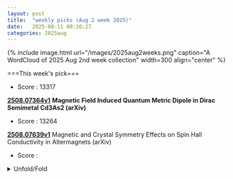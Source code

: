 ```yaml
---
layout: post
title:  "weekly picks (Aug 2 week 2025)"
date:   2025-08-11 00:16:27
categories: 2025aug
---
```


{% include image.html url="/images/2025aug2weeks.png" caption="A WordCloud of 2025 Aug 2nd week collection" width=300 align="center" %}




===This week's pick===


* Score : 13317

**[2508.07364v1](https://arxiv.org/abs/2508.07364)** **Magnetic Field Induced Quantum Metric Dipole in Dirac Semimetal Cd3As2 (arXiv)**


* Score : 13264

**[2508.07639v1](https://arxiv.org/abs/2508.07639)** Magnetic and Crystal Symmetry Effects on Spin Hall Conductivity in Altermagnets (arXiv)

* Score : 







<details>
  <summary> Unfold/Fold </summary>
  {% capture markdowncontent %}






1. **[s41467-025-62893-6](https://www.nature.com/articles/s41467-025-62893-6)** Total X-ray scattering and big-box modeling of pressure-induced local disorder and partial amorphization in CsPbBr<sub>3</sub> (Nature Communications)

1. **[s41467-025-63048-3](https://www.nature.com/articles/s41467-025-63048-3)** Fatigue-free ferroelectricity in Hf<sub>0.5</sub>Zr<sub>0.5</sub>O<sub>2</sub> ultrathin films via interfacial design (Nature Communications)

1. **[s41467-025-62830-7](https://www.nature.com/articles/s41467-025-62830-7)** Long spin lifetimes of charge carriers in rubrene crystals due to fast transient-localization motion (Nature Communications)

1. **[s41567-025-02990-x](https://www.nature.com/articles/s41567-025-02990-x)** Efficient implementation of arbitrary two-qubit gates using unified control (Nature Physics)

1. **[s42005-025-02261-4](https://www.nature.com/articles/s42005-025-02261-4)** Variational optimization for quantum problems using deep generative networks (Communications Physics)

1. **[s41563-025-02326-3](https://www.nature.com/articles/s41563-025-02326-3)** Unconventional scaling of the orbital Hall effect (Nature Materials)

1. **[d41586-025-02577-9](https://www.nature.com/articles/d41586-025-02577-9)** AI helps assemble ‘brain’ of future quantum computer (Nature)

1. **[s41598-025-02320-4](https://www.nature.com/articles/s41598-025-02320-4)** Prediction of coal and gas outbursts based on physics informed neural networks and traditional machine learning models (Scientific Reports)

1. **[gfl2-bsjk](http://link.aps.org/doi/10.1103/gfl2-bsjk)** Nonlinear Transverse Conductivity in Antiferroic Types of Magnetic Toroidal Metal (PRL)

1. **[mzyy-thjq](http://link.aps.org/doi/10.1103/mzyy-thjq)** Direct Evidence of Intrinsic Mott State and Its Layer-Parity Oscillation in a Breathing Kagome Crystal Down to Monolayer (PRL)

1. **[s25y-s4fj](http://link.aps.org/doi/10.1103/s25y-s4fj)** Hyperbolic Spin Liquids (PRL)

1. **[txdw-nqvn](http://link.aps.org/doi/10.1103/txdw-nqvn)** Coherent Dynamics of Molecular Vibrations in Single Plasmonic Nanogaps (PRL)

1. **[4hx7-xnhw](http://link.aps.org/doi/10.1103/4hx7-xnhw)** Quantum algorithms for cooling: A simple case study (PRR)

1. **[fqq1-9f52](http://link.aps.org/doi/10.1103/fqq1-9f52)** Equilibrium nonlinear phononics by electric field fluctuations of terahertz cavities (PRR)



---
08/13



1. **[s41567-025-02992-9](https://www.nature.com/articles/s41567-025-02992-9)** Liquid dipole lattice (Nature Physics)




1. **[c6wx-zc9x](http://link.aps.org/doi/10.1103/c6wx-zc9x)** Collapse of a Quantum Vortex in an Attractive Two-Dimensional Bose Gas (PRL)

1. **[jvd7-v9h9](http://link.aps.org/doi/10.1103/jvd7-v9h9)** Structural Evidence for the Spin Collapse in High Pressure Solid Oxygen (PRL)

1. **[l3c7-knqm](http://link.aps.org/doi/10.1103/l3c7-knqm)** Majorana Zero Modes in the Lieb-Kitaev Model with Tunable Quantum Metric (PRL)

1. **[lpm2-vcb4](http://link.aps.org/doi/10.1103/lpm2-vcb4)** Anderson Delocalization in Strongly Coupled Disordered Non-Hermitian Chains (PRL)

1. **[76xj-j9qr](http://link.aps.org/doi/10.1103/76xj-j9qr)** Separating Terahertz Spin and Charge Contributions from Ultrathin Antiferromagnetic Heterostructures (PRL)

1. **[kp6b-2kxz](http://link.aps.org/doi/10.1103/kp6b-2kxz)** Chiral Phonon-Induced Spin Transport via Microscopic Barnett Effect (PRL)


1. **[m1hl-d18s](http://link.aps.org/doi/10.1103/m1hl-d18s)** Acoustic Signaling Enables Collective Perception and Control in Active Matter Systems (PRX)






1. **[2508.08316v1](https://arxiv.org/abs/2508.08316)** Characterizing Topological Phase Transition in Non-Hermitian Systems (arXiv)

1. **[2508.08357v1](https://arxiv.org/abs/2508.08357)** Flux Response of Rotation-Invariant Topological Insulators (arXiv)

1. **[2508.08358v1](https://arxiv.org/abs/2508.08358)** Spin ladder quantum simulators from spin-orbit-coupled quantum dot spin qubits (arXiv)

1. **[2508.08372v1](https://arxiv.org/abs/2508.08372)** Proximity superconductivity in chiral kagome antiferromagnets (arXiv)

1. **[2508.08376v1](https://arxiv.org/abs/2508.08376)** Continuous topological phase transition between Z2 topologically ordered phases (arXiv)

1. **[2508.08394v1](https://arxiv.org/abs/2508.08394)** Spin-orbit-enabled realization of arbitrary two-qubit gates on moving spins (arXiv)

1. **[2508.08410v1](https://arxiv.org/abs/2508.08410)** Nagaoka Instability and Quantum Phase Transition via Kinetic Frustration Control (arXiv)

1. **[2508.08461v1](https://arxiv.org/abs/2508.08461)** Translation Groups for arbitrary Gauge Fields in Synthetic Crystals with real hopping amplitudes (arXiv)

1. **[2508.08528v1](https://arxiv.org/abs/2508.08528)** Emergent gauge flux in QED3 with flavor chemical potential: application to magnetized U(1) Dirac spin liquids (arXiv)

1. **[2508.08580v1](https://arxiv.org/abs/2508.08580)** Emergent dynamical Kondo coherence and competing magnetic order in a correlated kagome flat-band metal CsCr6Sb6 (arXiv)

1. **[2508.08598v1](https://arxiv.org/abs/2508.08598)** Lifshitz transition in correlated topological semimetals (arXiv)

1. **[2508.08717v1](https://arxiv.org/abs/2508.08717)** Crystalline water intercalation into the Kitaev honeycomb cobaltate Na2Co2TeO6 (arXiv)

1. **[2508.08721v1](https://arxiv.org/abs/2508.08721)** Giant Magnetocaloric Effect in a Honeycomb Spiral Spin-Liquid Candidate (arXiv)

1. **[2508.08727v1](https://arxiv.org/abs/2508.08727)** Longitudinal magneto-thermal conductivity and magneto-Seebeck of itinerant antiferromagnetic BaMn2Bi2 (arXiv)

1. **[2508.08786v1](https://arxiv.org/abs/2508.08786)** Fluctuation response of a superconductor with temporally correlated noise (arXiv)

1. **[2508.08817v1](https://arxiv.org/abs/2508.08817)** Magnetic field-induced chiral soliton lattice in the bulk magnetoelectric helimagnet Cu2OSeO3 (arXiv)

1. **[2508.08885v1](https://arxiv.org/abs/2508.08885)** The doping evolution of the charge density wave and charge density fluctuations in La2-xSrxCuO4 (arXiv)

1. **[2508.08901v1](https://arxiv.org/abs/2508.08901)** Epitaxial graphene integrated with a monolayer magnet (arXiv)

1. **[2508.08994v1](https://arxiv.org/abs/2508.08994)** Nanoscale lattice heterostructure in high Tc superconductors (arXiv)

1. **[2508.09011v1](https://arxiv.org/abs/2508.09011)** Probing imbalanced Weyl nodes in two-dimensional anisotropic Weyl semimetal via optical conductivity (arXiv)

1. **[2508.09013v1](https://arxiv.org/abs/2508.09013)** Electrostatic gate-controlled quantum interference in a high-mobility two-dimensional electron gas at the (La0.3Sr0.7)(Al0.65Ta0.35)O3/SrTiO3 interface (arXiv)

1. **[2508.09024v1](https://arxiv.org/abs/2508.09024)** Automated Charge Transition Detection in Quantum Dot Charge Stability Diagrams (arXiv)

1. **[2508.09063v1](https://arxiv.org/abs/2508.09063)** Enhanced superconductivity in ultrathin FeSe films on SrTiO3 via resonant anti-shielding: Superconductivity meets superfluidity (arXiv)

1. **[2508.09098v1](https://arxiv.org/abs/2508.09098)** Interlayer exciton condensates between second Landau level orbitals in double bilayer graphene (arXiv)

1. **[2508.08366v1](https://arxiv.org/abs/2508.08366)** Deconfined quantum criticality on a triangular Rydberg array (arXiv)

1. **[2508.08378v1](https://arxiv.org/abs/2508.08378)** Emergence of distinct relaxation behaviour and Quantum Regression Theorem in the Ultra-strong Coupling Limit (arXiv)

1. **[2508.08465v1](https://arxiv.org/abs/2508.08465)** Single-gate, multipartite entanglement on a room-temperature quantum register (arXiv)

1. **[2508.08622v1](https://arxiv.org/abs/2508.08622)** Momentum-Resolved Relaxation-Time Approach for Size-Dependent Conductivity in Anisotropic Metallic Films (arXiv)

1. **[2508.08704v1](https://arxiv.org/abs/2508.08704)** Detecting Entanglement via Split Spectroscopy in Many-Body Systems (arXiv)

1. **[2508.08734v1](https://arxiv.org/abs/2508.08734)** Digital Quantum Simulation of Flat-Band and All-Bands-Flat Dynamics for Tunable Quantum Transport (arXiv)

1. **[2508.08902v1](https://arxiv.org/abs/2508.08902)** Unveiling orbital optical chirality through multipolar chiral light-matter interaction (arXiv)

1. **[2508.08911v1](https://arxiv.org/abs/2508.08911)** Ferroelectric Control of Interlayer Excitons in 3R-MoS2 / MoSe2 Heterostructures (arXiv)

1. **[2508.08941v1](https://arxiv.org/abs/2508.08941)** The alloying of first-principles calculations with quasiparticle methodologies for the converged solution of the quantum many-electron states in the correlated compound Iron monoxide (arXiv)

1. **[2508.09083v1](https://arxiv.org/abs/2508.09083)** Anisotropic exciton-polaritons reveal non-Hermitian topology in van der Waals materials (arXiv)









---
08/12



1. **[s41467-025-62286-9](https://www.nature.com/articles/s41467-025-62286-9)** Keto-enol tautomerism as dynamic electron/hole traps promote charge carrier separation for hydrogen peroxide photosynthesis (Nature Communications)

1. **[s41567-025-02969-8](https://www.nature.com/articles/s41567-025-02969-8)** How to soothe the turmoil in the field of pressure-induced superconductivity in the hydrides (Nature Physics)

1. **[s41567-025-02997-4](https://www.nature.com/articles/s41567-025-02997-4)** Strongly interacting Hofstadter states in magic-angle twisted bilayer graphene (Nature Physics)

1. **[s41567-025-02989-4](https://www.nature.com/articles/s41567-025-02989-4)** Optomechanical control of long-lived bulk acoustic phonons in the quantum regime (Nature Physics)

1. **[s42005-025-02224-9](https://www.nature.com/articles/s42005-025-02224-9)** All-electric control of skyrmion-bimeron transition in van der Waals heterostructures (Communications Physics)

1. **[s41598-025-14540-9](https://www.nature.com/articles/s41598-025-14540-9)** Exact collective occupancies of the Moshinsky model in two-dimensional geometry (Scientific Reports)

1. **[s41598-025-13300-z](https://www.nature.com/articles/s41598-025-13300-z)** Valorizing alum sludge waste augmented ferrite as a sustainable magnetic pathway for treating Indigo carmine effluent (Scientific Reports)

1. **[31p7-lcgh](http://link.aps.org/doi/10.1103/31p7-lcgh)** Exact Nonequilibrium Steady State of XXZ Circuits Boundary Driven with Arbitrary Resets or Fields (PRL)


1. **[4mw4-4rfh](http://link.aps.org/doi/10.1103/4mw4-4rfh)** Quantum-Size Effect Induced Andreev Bound States in Ultrathin Metallic Islands Proximitized by a Superconductor (PRL)

1. **[5qvz-d3vl](http://link.aps.org/doi/10.1103/5qvz-d3vl)** Dimensionality-Driven Anomalous Metallic State with Zero-Field Nonreciprocal Transport in Layered Ising Superconductors (PRL)

1. **[9q7b-jxx5](http://link.aps.org/doi/10.1103/9q7b-jxx5)** Substrate Contribution to Ultrafast Spin Dynamics in 2D van der Waals Magnets (PRL)

1. **[y7sy-3by1](http://link.aps.org/doi/10.1103/y7sy-3by1)** On the Quantum Mechanics of Entropic Forces (PRX)

1. **[cwwd-bclc](http://link.aps.org/doi/10.1103/cwwd-bclc)** Algebraic Non-Hermitian Skin Effect and Generalized Fermi Surface Formula in Arbitrary Dimensions (PRX)

1. **[f9h1-krjk](http://link.aps.org/doi/10.1103/f9h1-krjk)** Solid-state analog of gravitational redshift: Transport signatures of massless Dirac fermions in tilted Dirac cone heterostructures (PRR)

1. **[cwfm-sx5b](http://link.aps.org/doi/10.1103/cwfm-sx5b)** Unraveling the challenges of phase transition and temperature-dependent thermal conductivity in the one-dimensional rotor model (PRR)



1. **[2508.06604v1](https://arxiv.org/abs/2508.06604)** Defect Networks for Topological Phases Protected By Modulated Symmetries (arXiv)

1. **[2508.06605v1](https://arxiv.org/abs/2508.06605)** Gapless fracton quantum spin liquid and emergent photons in a 2D spin-1 model (arXiv)

1. **[2508.06606v1](https://arxiv.org/abs/2508.06606)** Classical fracton spin liquid and Hilbert space fragmentation in a 2D spin-1/2 model (arXiv)

1. **[2508.06658v1](https://arxiv.org/abs/2508.06658)** Radiative Heat Transfer and 2D Transition Metal Dichalcogenide Materials (arXiv)

1. **[2508.06758v1](https://arxiv.org/abs/2508.06758)** Topological hydrodynamics in spin-triplet superconductors (arXiv)

1. **[2508.06802v1](https://arxiv.org/abs/2508.06802)** Magnetically Mediated Cross-Layer Pairing in Pressurized Trilayer Nickelate La4Ni3O{10 (arXiv)

1. **[2508.06818v1](https://arxiv.org/abs/2508.06818)** Observation of anomalous Floquet non-Abelian topological insulators (arXiv)

1. **[2508.06887v1](https://arxiv.org/abs/2508.06887)** Strange-like Metallicity in a Toy Model with Selective-Mottness (arXiv)

1. **[2508.06938v1](https://arxiv.org/abs/2508.06938)** Optically Tunable Spin Transport in Bilayer Altermagnetic Mott Insulators (arXiv)

1. **[2508.06979v1](https://arxiv.org/abs/2508.06979)** Anomalous Hall and Nernst effects in the Two-Dimensional ferromagnetic metal FePd2Te2 (arXiv)

1. **[2508.07024v1](https://arxiv.org/abs/2508.07024)** Randomly twisted bilayer graphene -- the cascade transitions (arXiv)

1. **[2508.07164v1](https://arxiv.org/abs/2508.07164)** Wannier Center Analysis on Possible Three-Dimensional Topological Phases in \alpha-Type Layered Organic Conductors (arXiv)

1. **[2508.07200v1](https://arxiv.org/abs/2508.07200)** Magnetic Moment vs Angular Momentum: Spin Hall Response in Bismuth (arXiv)

1. **[2508.07213v1](https://arxiv.org/abs/2508.07213)** Light-Wave Engineering for Selective Polarization of a Single Q Valley in Transition Metal Dichalcogenides (arXiv)

1. **[2508.07215v1](https://arxiv.org/abs/2508.07215)** Observation of gapless collective charge fluctuations in an Anderson insulating state (arXiv)

1. **[2508.07277v1](https://arxiv.org/abs/2508.07277)** Bipartite entanglement and surface criticality (arXiv)

1. **[2508.07322v1](https://arxiv.org/abs/2508.07322)** Conical Intersections Shed Light on Hot Carrier Cooling in Quantum Dots (arXiv)



1. **[2508.07366v1](https://arxiv.org/abs/2508.07366)** Non-Abelian Chern band in rhombohedral graphene multilayers (arXiv)

1. **[2508.07377v1](https://arxiv.org/abs/2508.07377)** Insulator-bad metal transition in RNiO3 nickelates beyond Hubbard model and density functional theory (arXiv)

1. **[2508.07380v1](https://arxiv.org/abs/2508.07380)** Asymmetric-gate Mach--Zehnder interferometry in graphene: Multi-path conductance oscillations and visibility characteristics (arXiv)

1. **[2508.07398v1](https://arxiv.org/abs/2508.07398)** Dissipation-induced Half Quantized Conductance in One-dimensional Topological Systems (arXiv)

1. **[2508.07412v1](https://arxiv.org/abs/2508.07412)** Strong and selective magnon-phonon coupling in van der Waals antiferromagnet CoPS3 (arXiv)

1. **[2508.07422v1](https://arxiv.org/abs/2508.07422)** Electronic band structure of a nodal line semimetal candidate ErSbTe (arXiv)

1. **[2508.07430v1](https://arxiv.org/abs/2508.07430)** Correlated electrons in flat bands: Concepts and Developments (arXiv)

1. **[2508.07445v1](https://arxiv.org/abs/2508.07445)** Unified Semiclassical Theory of Nonlinear Hall Effect:Bridging Ballistic and Diffusive Transport Regime (arXiv)

1. **[2508.07477v1](https://arxiv.org/abs/2508.07477)** Symmetry-breaking perturbations in the Jahn-Teller-Hubbard model (arXiv)

1. **[2508.07545v1](https://arxiv.org/abs/2508.07545)** Field-Tailoring Quantum Materials: Magneto-Synthesis of Metastable Metallic States in a Spin-Orbit-Coupled Trimer Iridate (arXiv)

1. **[2508.07547v1](https://arxiv.org/abs/2508.07547)** g-Factor Enhanced Upper Critical Field in Superconducting PdTe2 due to Quantum Confinement (arXiv)

1. **[2508.07614v1](https://arxiv.org/abs/2508.07614)** Tunable Interfacial Thermal Conductance in Graphene/Germanene van der Waals Heterostructure using an Optimized Interlayer Potential (arXiv)

1. **[2508.07685v1](https://arxiv.org/abs/2508.07685)** Effect of Josephson junction parameter spread on the performance of SQUID arrays (arXiv)

1. **[2508.07712v1](https://arxiv.org/abs/2508.07712)** Doping S=1 antiferromagnet in one-dimension (arXiv)

1. **[2508.07718v1](https://arxiv.org/abs/2508.07718)** Sagnac and Mashhoon effects in graphene (arXiv)

1. **[2508.07740v1](https://arxiv.org/abs/2508.07740)** Mechanistic Insight into BEOL Thermal Transport via Optical Metrology and Multiphysics Simulation (arXiv)

1. **[2508.07792v1](https://arxiv.org/abs/2508.07792)** QVNTVS, Open-Source Quantum Well Simulator (arXiv)

1. **[2508.07813v1](https://arxiv.org/abs/2508.07813)** Fulde-Ferrell-Larkin-Ovchinnikov States and Topological Bogoliubov Fermi Surfaces in Altermagnets: an Analytical Study (arXiv)

1. **[2508.07820v1](https://arxiv.org/abs/2508.07820)** Condensed Spin Excitation of Quantized Dirac Fermions in the Quasi-Two-Dimensional semimetal BaMnBi2 (arXiv)

1. **[2508.07888v1](https://arxiv.org/abs/2508.07888)** Gate tunable spin-charge interconversion in a graphene/ReS2 heterostructure up to room temperature (arXiv)

1. **[2508.07890v1](https://arxiv.org/abs/2508.07890)** Rabi Oscillations Modulated Noise Squeezing in Active Quantum Dot Ensembles (arXiv)

1. **[2508.07891v1](https://arxiv.org/abs/2508.07891)** Generalized Cutler-Mott relation in a two-site charge Kondo simulator (arXiv)

1. **[2508.07896v1](https://arxiv.org/abs/2508.07896)** Gradient Electronic Landscapes in van der Waals Heterostructures (arXiv)

1. **[2508.08026v1](https://arxiv.org/abs/2508.08026)** Terahertz range polarization rotation in the candidate time-reversal symmetry breaking superconductor BiNi (arXiv)

1. **[2508.08032v1](https://arxiv.org/abs/2508.08032)** Simulation of Charge Stability Diagrams for Automated Tuning Solutions (SimCATS) (arXiv)

1. **[2508.08142v1](https://arxiv.org/abs/2508.08142)** Straintronics across Lieb-Kagome interconversion and variable transport scaling exponents (arXiv)

1. **[2508.08154v1](https://arxiv.org/abs/2508.08154)** Spin liquid and glass behavior in quantum spin models with all-to-all p-spin interactions (arXiv)

1. **[2508.08239v1](https://arxiv.org/abs/2508.08239)** Readout of multi-level quantum geometry from electronic transport (arXiv)

1. **[2508.08245v1](https://arxiv.org/abs/2508.08245)** Symmetry-Enriched Topological Phases and Their Gauging: A String-Net Model Realization (arXiv)

1. **[2211.05341v2](https://arxiv.org/abs/2211.05341)** Quantum simulation of topological zero modes on a 41-qubit superconducting processor (arXiv)

1. **[2508.06612v1](https://arxiv.org/abs/2508.06612)** Learning to stabilize nonequilibrium phases of matter with active feedback using partial information (arXiv)

1. **[2508.07187v1](https://arxiv.org/abs/2508.07187)** Ferroelectric switching of interfacial dipoles in alpha-RuCl3/graphene heterostructure (arXiv)

1. **[2508.07234v1](https://arxiv.org/abs/2508.07234)** On the Neel Vector Dependence of X-ray Magnetic Circular Dichroism in Altermagnets (arXiv)

1. **[2508.07448v1](https://arxiv.org/abs/2508.07448)** Nonequilibrium steady state in Lindblad dynamics for infinite quantum spin systems (arXiv)

1. **[2508.07459v1](https://arxiv.org/abs/2508.07459)** Lack of collisional hydrodynamics in a harmonically trapped one-dimensional Bose gas (arXiv)

1. **[2508.07475v1](https://arxiv.org/abs/2508.07475)** Secondary finite-size effects and multi-barrier free energy landscapes in molecular simulations of hindered ion transport (arXiv)



1. **[2508.07645v1](https://arxiv.org/abs/2508.07645)** Time Ordering Effects and Destruction of Quasiparticles in Two-dimensional Holographic CFTs (arXiv)

1. **[2508.07652v1](https://arxiv.org/abs/2508.07652)** Estimating classical mutual information between quantum subsystems with neural networks (arXiv)

1. **[2508.07669v1](https://arxiv.org/abs/2508.07669)** Topological quantum electrodynamics in synthetic non-Abelian gauge fields (arXiv)

1. **[2508.07870v1](https://arxiv.org/abs/2508.07870)** Information Transport in Classic-Quantum Hybrid System (arXiv)

1. **[2508.08160v1](https://arxiv.org/abs/2508.08160)** Quantum Circuit Complexity of Matrix-Product Unitaries (arXiv)

1. **[2508.08255v1](https://arxiv.org/abs/2508.08255)** Observation of Metal-Insulator and Spectral Phase Transitions in Aubry-Andre-Harper Models (arXiv)









---
08/11

1. **[2508.05750v1](https://arxiv.org/abs/2508.05750)** Universal Magnetocaloric Effect near Quantum Critical Point of Magnon Bose-Einstein Condensation (arXiv)

1. **[2508.05796v1](https://arxiv.org/abs/2508.05796)** Observing Differential Spin Currents by Resonant Inelastic X-ray Scattering (arXiv)

1. **[2508.05868v1](https://arxiv.org/abs/2508.05868)** Spin-resolved Josephson diode effect through strongly spin-polarized conical magnets (arXiv)

1. **[2508.05870v1](https://arxiv.org/abs/2508.05870)** Isolated spin ladders in Ln2Ti9Sb11 (Ln:La-Nd) metals (arXiv)

1. **[2508.05912v1](https://arxiv.org/abs/2508.05912)** Quantum Hall Resistance and Quantum Hall Plateaus from Edge State Quantization (arXiv)

1. **[2508.05971v1](https://arxiv.org/abs/2508.05971)** Photodynamic melting of phase-reversed charge stripes and enhanced condensation (arXiv)

1. **[2508.06007v1](https://arxiv.org/abs/2508.06007)** Reconstructing Critical Current Density in Josephson Junctions with Phase Non-linearity (arXiv)

1. **[2508.06018v1](https://arxiv.org/abs/2508.06018)** Magic Entropy in Hybrid Spin-Boson Systems (arXiv)

1. **[2508.06027v1](https://arxiv.org/abs/2508.06027)** Analysis of Spin Current Generation by Elastic Waves in f-wave Altermagnets (arXiv)

1. **[2508.06083v1](https://arxiv.org/abs/2508.06083)** Scalable High-Temperature Superconducting Diodes in Intrinsic Josephson Junctions (arXiv)

1. **[2508.06173v1](https://arxiv.org/abs/2508.06173)** mu_2T(n): A Method for Extracting the Density Dependent Mobility in Two-Terminal Nanodevices (arXiv)

1. **[2508.06180v1](https://arxiv.org/abs/2508.06180)** Finite Length Effects and Coulomb Interaction in Ge Quantum Well-Based Josephson Junctions Probed with Microwave Spectroscopy (arXiv)

1. **[2508.06195v1](https://arxiv.org/abs/2508.06195)** Enhancing Plasmonic Superconductivity in Layered Materials via Dynamical Coulomb Engineering (arXiv)

1. **[2508.06403v1](https://arxiv.org/abs/2508.06403)** Gate reflectometry in a minimal Kitaev chain device (arXiv)

1. **[2508.06440v1](https://arxiv.org/abs/2508.06440)** Multiorbital character of the density wave instability in La4Ni3O10 (arXiv)

1. **[2508.06464v1](https://arxiv.org/abs/2508.06464)** Observation of momentum dependent charge density wave gap in EuTe4 (arXiv)

1. **[2508.06466v1](https://arxiv.org/abs/2508.06466)** Simulating Floquet non-Abelian topological insulator with photonic quantum walks (arXiv)

1. **[2508.05736v1](https://arxiv.org/abs/2508.05736)** Role of Plaquette Term in Genuine 2+1D String Dynamics on Quantum Simulators (arXiv)

1. **[2508.05737v1](https://arxiv.org/abs/2508.05737)** Quantum criticality and nonequilibrium dynamics on a Lieb lattice of Rydberg atoms (arXiv)

1. **[2508.05738v1](https://arxiv.org/abs/2508.05738)** A quantum computing approach to efficiently simulating correlated materials using impurity models and dynamical mean field theory (arXiv)

1. **[2508.05906v1](https://arxiv.org/abs/2508.05906)** A spin-embedded diamond optomechanical resonator with mechanical quality factor exceeding one million (arXiv)





  {% endcapture %}
  {{ markdowncontent | markdownify }}
 </details>

<style>
  details {
    margin: 10px 0;
  }
  summary {
    cursor: pointer;
  }
</style>
